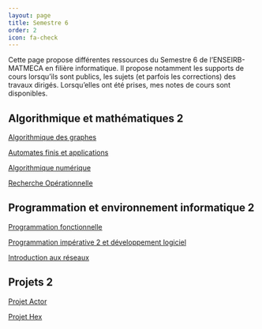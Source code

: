 ```yaml
---
layout: page
title: Semestre 6
order: 2
icon: fa-check
---
```


Cette page propose différentes ressources du Semestre 6 de l’ENSEIRB-MATMECA en
filière informatique. Il propose notamment les supports de cours lorsqu’ils sont
publics, les sujets (et parfois les corrections) des travaux dirigés.
Lorsqu’elles ont été prises, mes notes de cours sont disponibles.

## Algorithmique et mathématiques 2 

[Algorithmique des graphes](/assets/Semestre_6/algo_graph)

[Automates finis et applications](/assets/Semestre_6/automates)

[Algorithmique numérique](/assets/Semestre_6/algo_num)

[Recherche Opérationnelle](/assets/Semestre_6/recherche)

## Programmation et environnement informatique 2

[Programmation fonctionnelle](/assets/Semestre_6/prog_fonc)

[Programmation impérative 2 et développement
logiciel](/assets/Semestre_6/prog_imp)

[Introduction aux réseaux](/assets/Semestre_6/reseau)

## Projets 2 

[Projet Actor](https://thor.enseirb-matmeca.fr/ruby/projects/projetss6-actor-1920)

[Projet Hex](https://thor.enseirb-matmeca.fr/ruby/repositories/4673)

